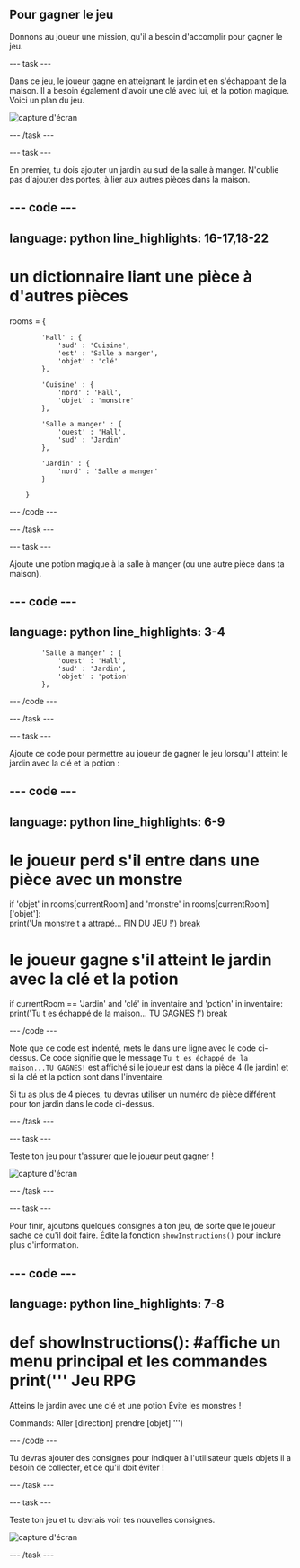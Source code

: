 ## Pour gagner le jeu

Donnons au joueur une mission, qu'il a besoin d'accomplir pour gagner le jeu.

--- task ---

Dans ce jeu, le joueur gagne en atteignant le jardin et en s'échappant de la maison. Il a besoin également d'avoir une clé avec lui, et la potion magique. Voici un plan du jeu.

![capture d'écran](images/rpg-final-map.png)

--- /task ---

--- task ---

En premier, tu dois ajouter un jardin au sud de la salle à manger. N'oublie pas d'ajouter des portes, à lier aux autres pièces dans la maison.

--- code ---
---
language: python
line_highlights: 16-17,18-22
---
# un dictionnaire liant une pièce à d'autres pièces
rooms = {

            'Hall' : {
                'sud' : 'Cuisine',
                'est' : 'Salle a manger',
                'objet' : 'clé'
            },
    
            'Cuisine' : {
                'nord' : 'Hall',
                'objet' : 'monstre'
            },
    
            'Salle a manger' : {
                'ouest' : 'Hall',
                'sud' : 'Jardin'
            },
    
            'Jardin' : {
                'nord' : 'Salle a manger'
            }
    
        }
    
--- /code ---

--- /task ---

--- task ---

Ajoute une potion magique à la salle à manger (ou une autre pièce dans ta maison).

--- code ---
---
language: python
line_highlights: 3-4
---
            'Salle a manger' : {
                'ouest' : 'Hall',
                'sud' : 'Jardin',
                'objet' : 'potion'
            },
--- /code ---

--- /task ---

--- task ---

Ajoute ce code pour permettre au joueur de gagner le jeu lorsqu'il atteint le jardin avec la clé et la potion :

--- code ---
---
language: python
line_highlights: 6-9
---
# le joueur perd s'il entre dans une pièce avec un monstre
if 'objet' in rooms[currentRoom] and 'monstre' in rooms[currentRoom]['objet']:  
    print('Un monstre t a attrapé... FIN DU JEU !') 
    break

# le joueur gagne s'il atteint le jardin avec la clé et la potion
if currentRoom == 'Jardin' and 'clé' in inventaire and 'potion' in inventaire: 
    print('Tu t es échappé de la maison... TU GAGNES !') 
    break

--- /code ---

Note que ce code est indenté, mets le dans une ligne avec le code ci-dessus. Ce code signifie que le message `Tu t es échappé de la maison...TU GAGNES!` est affiché si le joueur est dans la pièce 4 (le jardin) et si la clé et la potion sont dans l'inventaire.

Si tu as plus de 4 pièces, tu devras utiliser un numéro de pièce différent pour ton jardin dans le code ci-dessus.

--- /task ---

--- task ---

Teste ton jeu pour t'assurer que le joueur peut gagner !

![capture d'écran](images/rpg-win-test.png)

--- /task ---

--- task ---

Pour finir, ajoutons quelques consignes à ton jeu, de sorte que le joueur sache ce qu'il doit faire. Édite la fonction `showInstructions()` pour inclure plus d'information.

--- code ---
---
language: python
line_highlights: 7-8
---
def showInstructions(): 
    #affiche un menu principal et les commandes 
    print('''
Jeu RPG
========

Atteins le jardin avec une clé et une potion 
Évite les monstres !

Commands: 
Aller [direction] 
prendre [objet] 
''')

--- /code ---

Tu devras ajouter des consignes pour indiquer à l'utilisateur quels objets il a besoin de collecter, et ce qu'il doit éviter !

--- /task ---

--- task ---

Teste ton jeu et tu devrais voir tes nouvelles consignes.

![capture d'écran](images/rpg-instructions-test.png)

--- /task ---